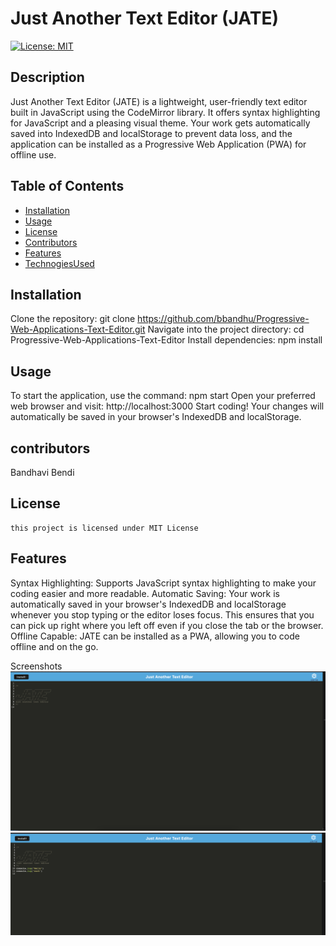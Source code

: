 # Just Another Text Editor (JATE)

[![License: MIT](https://img.shields.io/badge/License-MIT-yellow.svg)](https://opensource.org/licenses/MIT)

## Description

Just Another Text Editor (JATE) is a lightweight, user-friendly text editor built in JavaScript using the CodeMirror library. It offers syntax highlighting for JavaScript and a pleasing visual theme. Your work gets automatically saved into IndexedDB and localStorage to prevent data loss, and the application can be installed as a Progressive Web Application (PWA) for offline use.

## Table of Contents

- [Installation](#installation)
- [Usage](#usage)
- [License](#license)
- [Contributors](#contributors)
- [Features](#features)
- [TechnogiesUsed](#TechnologiesUsed)

## Installation

Clone the repository: git clone https://github.com/bbandhu/Progressive-Web-Applications-Text-Editor.git
Navigate into the project directory: cd Progressive-Web-Applications-Text-Editor
Install dependencies: npm install

## Usage

To start the application, use the command: npm start
Open your preferred web browser and visit: http://localhost:3000
Start coding! Your changes will automatically be saved in your browser's IndexedDB and localStorage.

## contributors

Bandhavi Bendi

## License

    this project is licensed under MIT License

## Features

Syntax Highlighting: Supports JavaScript syntax highlighting to make your coding easier and more readable.
Automatic Saving: Your work is automatically saved in your browser's IndexedDB and localStorage whenever you stop typing or the editor loses focus. This ensures that you can pick up right where you left off even if you close the tab or the browser.
Offline Capable: JATE can be installed as a PWA, allowing you to code offline and on the go.


Screenshots
![Image](https://github.com/bbandhu/Progressive-Web-Applications-Text-Editor/blob/main/Assets/manifest.png)
![Image](https://github.com/bbandhu/Progressive-Web-Applications-Text-Editor/blob/main/Assets/sc2.png)

